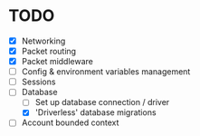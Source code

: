 # TODO
- [X] Networking
- [X] Packet routing
- [X] Packet middleware
- [ ] Config & environment variables management
- [ ] Sessions
- [ ] Database
  - [ ] Set up database connection / driver
  - [X] 'Driverless' database migrations
- [ ] Account bounded context